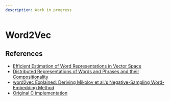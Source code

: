 ```yaml
---
description: Work in progress
---
```


# Word2Vec

## References

* [Efficient Estimation of Word Representations in Vector Space](https://arxiv.org/abs/1301.3781)
* [Distributed Representations of Words and Phrases and their Compositionality](https://arxiv.org/abs/1301.3781)
* [word2vec Explained: Deriving Mikolov et al.'s Negative-Sampling Word-Embedding Method](https://arxiv.org/abs/1402.3722)
* [Original C implementation](https://code.google.com/archive/p/word2vec/)

